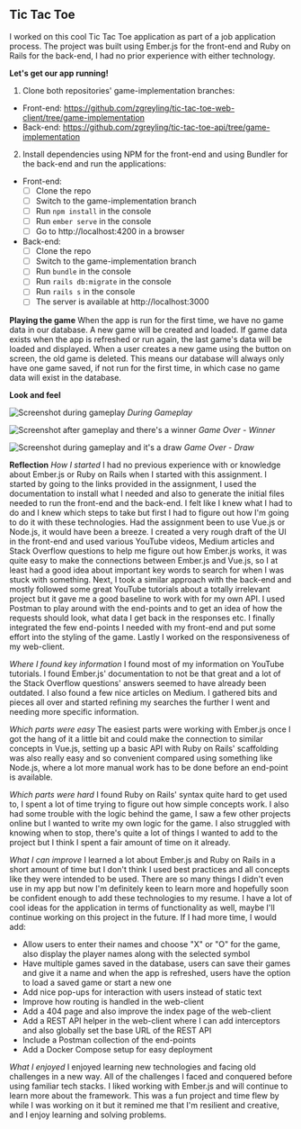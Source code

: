 ## Tic Tac Toe
I worked on this cool Tic Tac Toe application as part of a job application process. The project was built using Ember.js for the front-end and Ruby on Rails for the back-end, I had no prior experience with either technology.

**Let's get our app running!**

 1. Clone both repositories' game-implementation branches:
 - Front-end: https://github.com/zgreyling/tic-tac-toe-web-client/tree/game-implementation
 - Back-end: https://github.com/zgreyling/tic-tac-toe-api/tree/game-implementation
 2. Install dependencies using NPM for the front-end and using Bundler for the back-end and run the applications:
  - Front-end:
	 - [ ] Clone the repo
	 - [ ] Switch to the game-implementation branch
	 - [ ] Run `npm install` in the console
	 - [ ] Run `ember serve` in the console
	 - [ ] Go to http://localhost:4200 in a browser
- Back-end:
	 - [ ] Clone the repo
	 - [ ] Switch to the game-implementation branch
	 - [ ] Run `bundle` in the console
	 - [ ] Run `rails db:migrate` in the console
	 - [ ] Run `rails s` in the console
	 - [ ] The server is available at http://localhost:3000

**Playing the game**
When the app is run for the first time, we have no game data in our database. A new game will be created and loaded. If game data exists when the app is refreshed or run again, the last game's data will be loaded and displayed. When a user creates a new game using the button on screen, the old game is deleted. This means our database will always only have one game saved, if not run for the first time, in which case no game data will exist in the database.

**Look and feel**

![Screenshot during gameplay](https://i.imgur.com/7RmEolX.png)
*During Gameplay*

![Screenshot after gameplay and there's a winner](https://i.imgur.com/soOrvqB.png)
*Game Over - Winner*

![Screenshot during gameplay and it's a draw](https://i.imgur.com/Jrtk35p.png)
*Game Over - Draw*

**Reflection**
*How I started*
I had no previous experience with or knowledge about Ember.js or Ruby on Rails when I started with this assignment. I started by going to the links provided in the assignment, I used the documentation to install what I needed and also to generate the initial files needed to run the front-end and the back-end. I felt like I knew what I had to do and I knew which steps to take but first I had to figure out how I'm going to do it with these technologies. Had the assignment been to use Vue.js or Node.js, it would have been a breeze. I created a very rough draft of the UI in the front-end and used various YouTube videos, Medium articles and Stack Overflow questions to help me figure out how Ember.js works, it was quite easy to make the connections between Ember.js and Vue.js, so I at least had a good idea about important key words to search for when I was stuck with something.
Next, I took a similar approach with the back-end and mostly followed some great YouTube tutorials about a totally irrelevant project but it gave me a good baseline to work with for my own API. I used Postman to play around with the end-points and to get an idea of how the requests should look, what data I get back in the responses etc.
I finally integrated the few end-points I needed with my front-end and put some effort into the styling of the game. Lastly I worked on the responsiveness of my web-client.

*Where I found key information*
I found most of my information on YouTube tutorials. I found Ember.js' documentation to not be that great and a lot of the Stack Overflow questions' answers seemed to have already been outdated. I also found a few nice articles on Medium. I gathered bits and pieces all over and started refining my searches the further I went and needing more specific information.

*Which parts were easy*
The easiest parts were working with Ember.js once I got the hang of it a little bit and could make the connection to similar concepts in Vue.js, setting up a basic API with Ruby on Rails' scaffolding was also really easy and so convenient compared using something like Node.js, where a lot more manual work has to be done before an end-point is available.

*Which parts were hard*
I found Ruby on Rails' syntax quite hard to get used to, I spent a lot of time trying to figure out how simple concepts work. I also had some trouble with the logic behind the game, I saw a few other projects online but I wanted to write my own logic for the game. I also struggled with knowing when to stop, there's quite a lot of things I wanted to add to the project but I think I spent a fair amount of time on it already.

*What I can improve*
I learned a lot about Ember.js and Ruby on Rails in a short amount of time but I don't think I used best practices and all concepts like they were intended to be used. There are so many things I didn't even use in my app but now I'm definitely keen to learn more and hopefully soon be confident enough to add these technologies to my resume. I have a lot of cool ideas for the application in terms of functionality as well, maybe I'll continue working on this project in the future. If I had more time, I would add:

 - Allow users to enter their names and choose "X" or "O" for the game, also display the player names along with the selected symbol
 - Have multiple games saved in the database, users can save their games and give it a name and when the app is refreshed, users have the option to load a saved game or start a new one
 - Add nice pop-ups for interaction with users instead of static text
 - Improve how routing is handled in the web-client
 - Add a 404 page and also improve the index page of the web-client
 - Add a REST API helper in the web-client where I can add interceptors and also globally set the base URL of the REST API
 - Include a Postman collection of the end-points
 - Add a Docker Compose setup for easy deployment

*What I enjoyed*
I enjoyed learning new technologies and facing old challenges in a new way. All of the challenges I faced and conquered before using familiar tech stacks. I liked working with Ember.js and will continue to learn more about the framework. This was a fun project and time flew by while I was working on it but it remined me that I'm resilient and creative, and I enjoy learning and solving problems.